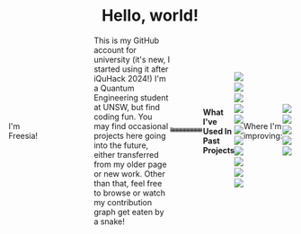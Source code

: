 <div align="center">
</div>

<h1 align="center">Hello, world! </h1>
<div style="display: flex; align-items: center;">
  <p align="left" style="margin-right: 100px;">
    I'm Freesia! 
    <div> This is my GitHub account for university (it's new, I started using it after iQuHack 2024!) 
    I'm a Quantum Engineering student at UNSW, but find coding fun. 
    You may find occasional projects here going into the future, either transferred from my older page or new work. Other than that, feel free to browse or watch my contribution graph get eaten by a snake!
    </div>
  </p>

<!-- add dark mode when bothered -->
![Snake animation](https://github.com/freesiagaul/freesiagaul/blob/output/github-snake.svg)


#### What I've Used In Past Projects
<!-- I've added ratings to my languages because you're always learning more things. Note: I don't give myself 10's -->
<p align="left">
  <!-- C: 7/10 -->
  <img src="https://img.shields.io/badge/C-%2300599C.svg?style=flat&logo=c&logoColor=white">
    <!-- C++: 6/10 -->
  <img src="https://img.shields.io/badge/C++-%2300599C.svg?style=flat&logo=cplusplus&logoColor=white">
    <!-- Python: 9/10 (my comfort language) -->
  <img src="https://img.shields.io/badge/Python-%2314354C.svg?style=flat&logo=python&logoColor=white">
    <!-- JS: 7/10 -->
  <!-- TypeScript: 7/10 -->
  <img src="https://img.shields.io/badge/TypeScript-%23007ACC.svg?style=flat&logo=typescript&logoColor=white">
  <img src="https://img.shields.io/badge/JavaScript-%23F7DF1E.svg?style=flat&logo=javascript&logoColor=black">
    <!-- HTML: 9/10 -->
  <img src="https://img.shields.io/badge/HTML5-%23E34F26.svg?style=flat&logo=html5&logoColor=white">
    <!-- CSS: 8/10 now that its been updated to be more dynamic I don't have it all down and sometimes
      do things in JS that were possible in CSS3 accidentally -->
  <img src="https://img.shields.io/badge/CSS3-%231572B6.svg?style=flat&logo=css3&logoColor=white">
  <!-- C#: 5/10 From game dev and the quantum libraries Q#; I am totally out of practice but can still read 
  it pretty well. I want to revisit it with a project so that I can recall things again. -->
  <img src="https://img.shields.io/badge/C%23-%239239EF.svg?style=flat&logo=csharp&logoColor=white">
  <!-- SQL: 6/10  -->
  <img src="https://img.shields.io/badge/SQL-%2300758F.svg?style=flat&logo=postgresql&logoColor=white">
  <!-- PHP: 5/10 -->
  <img src="https://img.shields.io/badge/PHP-%23777BB4.svg?style=flat&logo=php&logoColor=white">
  <!-- R: 5/10 -->
  <img src="https://img.shields.io/badge/R-%23276DC3.svg?style=flat&logo=r&logoColor=white">

</p>
Where I'm improving:
<p align="left">
      <!-- Ruby: 5/10 - learning. Very interested in making a spinoff of or contributing to SciRate 
    which is largely Ruby based -->
  <img src="https://img.shields.io/badge/Ruby-%23CC342D.svg?style=flat&logo=ruby&logoColor=white">
    <!-- Assembly: 6/10 - currently learning and practicing -->
  <img src="https://img.shields.io/badge/Assembly-%23A8B9CC.svg?style=flat&logo=assembly&logoColor=white">
  <!-- Rust: 5/10 -->
  <img src="https://img.shields.io/badge/Rust-%2347875A.svg?style=flat&logo=rust&logoColor=white">
  <!-- Verilog: 5/10 -->
  <img src="https://img.shields.io/badge/Verilog-%23F00000.svg?style=flat&logo=verilog&logoColor=white">
  <!-- Java: 5/10 -->
  <img src="https://img.shields.io/badge/Java-%23ED8B00.svg?style=flat&logo=java&logoColor=white"> 
</p>
